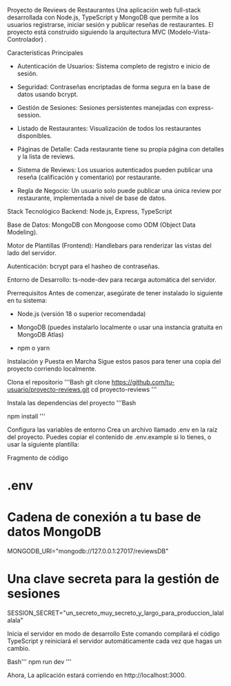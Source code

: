 Proyecto de Reviews de Restaurantes
Una aplicación web full-stack desarrollada con Node.js, TypeScript y MongoDB que permite a los usuarios registrarse, iniciar sesión y publicar reseñas de restaurantes. El proyecto está construido siguiendo la arquitectura MVC (Modelo-Vista-Controlador) .

Características Principales
- Autenticación de Usuarios: Sistema completo de registro e inicio de sesión.

- Seguridad: Contraseñas encriptadas de forma segura en la base de datos usando bcrypt.

- Gestión de Sesiones: Sesiones persistentes manejadas con express-session.

- Listado de Restaurantes: Visualización de todos los restaurantes disponibles.

- Páginas de Detalle: Cada restaurante tiene su propia página con detalles y la lista de reviews.

- Sistema de Reviews: Los usuarios autenticados pueden publicar una reseña (calificación y comentario) por restaurante.

- Regla de Negocio: Un usuario solo puede publicar una única review por restaurante, implementada a nivel de base de datos.

Stack Tecnológico
Backend: Node.js, Express, TypeScript

Base de Datos: MongoDB con Mongoose como ODM (Object Data Modeling).

Motor de Plantillas (Frontend): Handlebars para renderizar las vistas del lado del servidor.

Autenticación: bcrypt para el hasheo de contraseñas.

Entorno de Desarrollo: ts-node-dev para recarga automática del servidor.

Prerrequisitos
Antes de comenzar, asegúrate de tener instalado lo siguiente en tu sistema:

- Node.js (versión 18 o superior recomendada)

- MongoDB (puedes instalarlo localmente o usar una instancia gratuita en MongoDB Atlas)

- npm o yarn

Instalación y Puesta en Marcha
Sigue estos pasos para tener una copia del proyecto corriendo localmente.

Clona el repositorio
'''Bash
git clone https://github.com/tu-usuario/proyecto-reviews.git
cd proyecto-reviews
'''

Instala las dependencias del proyecto
'''Bash

npm install
'''

Configura las variables de entorno
Crea un archivo llamado .env en la raíz del proyecto. Puedes copiar el contenido de .env.example si lo tienes, o usar la siguiente plantilla:

Fragmento de código

# .env

# Cadena de conexión a tu base de datos MongoDB
MONGODB_URI="mongodb://127.0.0.1:27017/reviewsDB"

# Una clave secreta para la gestión de sesiones
SESSION_SECRET="un_secreto_muy_secreto_y_largo_para_produccion_lalalalala"

Inicia el servidor en modo de desarrollo
Este comando compilará el código TypeScript y reiniciará el servidor automáticamente cada vez que hagas un cambio.

Bash'''
npm run dev
'''

Ahora, La aplicación estará corriendo en http://localhost:3000.
